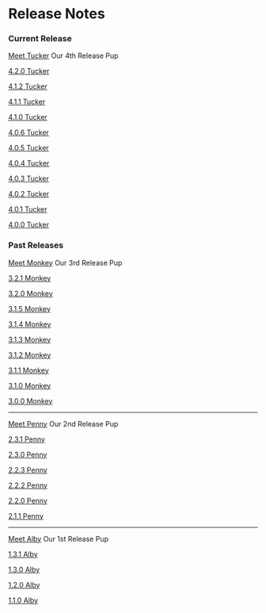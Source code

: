 # Release Notes

### Current Release

[Meet Tucker](4.tucker/) Our 4th Release Pup

[4.2.0 Tucker](4.tucker/4.2.0.md)

[4.1.2 Tucker](4.tucker/4.1.2.md)

[4.1.1 Tucker](4.tucker/4.1.1.md)

[4.1.0 Tucker](4.tucker/4.1.0.md)

[4.0.6 Tucker](4.tucker/4.0.6.md)

[4.0.5 Tucker](4.tucker/4.0.5.md)

[4.0.4 Tucker](4.tucker/4.0.4.md)

[4.0.3 Tucker](4.tucker/4.0.3.md)

[4.0.2 Tucker](4.tucker/4.0.2.md)

[4.0.1 Tucker](4.tucker/4.0.1.md)

[4.0.0 Tucker](4.tucker/4.0.0.md)

### Past Releases

[Meet Monkey](3.monkey/) Our 3rd Release Pup

[3.2.1 Monkey](3.monkey/3.2.1.md)

[3.2.0 Monkey](3.monkey/3.2.0.md)

[3.1.5 Monkey](3.monkey/3.1.5.md)

[3.1.4 Monkey](3.monkey/3.1.4.md)

[3.1.3 Monkey](3.monkey/3.1.3.md)

[3.1.2 Monkey](3.monkey/3.1.2.md)

[3.1.1 Monkey](3.monkey/3.1.1.md)

[3.1.0 Monkey](3.monkey/3.1.0.md)

[3.0.0 Monkey](3.monkey/3.0.0.md)

***

[Meet Penny](2.penny/) Our 2nd Release Pup

[2.3.1 Penny](2.penny/2.3.1.md)

[2.3.0 Penny](2.penny/2.3.0.md)

[2.2.3 Penny](2.penny/2.2.3.md)

[2.2.2 Penny](2.penny/2.2.2.md)

[2.2.0 Penny](2.penny/2.2.0.md)

[2.1.1 Penny](2.penny/2.1.1.md)

***

[Meet Alby](1.alby/) Our 1st Release Pup

[1.3.1 Alby](1.alby/1.3.1.md)

[1.3.0 Alby](1.alby/1.3.0.md)

[1.2.0 Alby](1.alby/1.2.0.md)

[1.1.0 Alby](1.alby/1.1.0.md)
